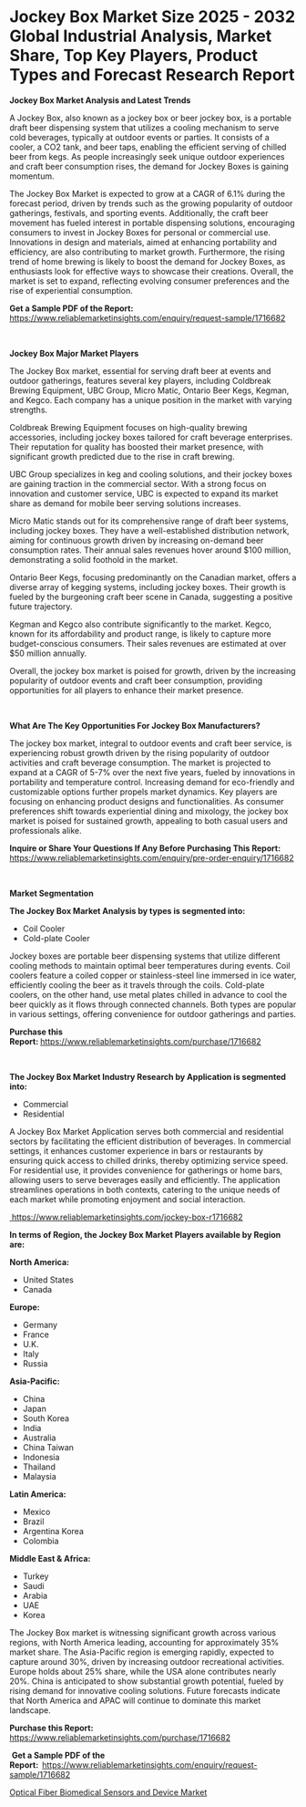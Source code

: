 <p><h1>Jockey Box Market Size 2025 - 2032 Global Industrial Analysis, Market Share, Top Key Players, Product Types and Forecast Research Report</h1></p><p><strong>Jockey Box Market Analysis and Latest Trends</strong></p>
<p><p>A Jockey Box, also known as a jockey box or beer jockey box, is a portable draft beer dispensing system that utilizes a cooling mechanism to serve cold beverages, typically at outdoor events or parties. It consists of a cooler, a CO2 tank, and beer taps, enabling the efficient serving of chilled beer from kegs. As people increasingly seek unique outdoor experiences and craft beer consumption rises, the demand for Jockey Boxes is gaining momentum.</p><p>The Jockey Box Market is expected to grow at a CAGR of 6.1% during the forecast period, driven by trends such as the growing popularity of outdoor gatherings, festivals, and sporting events. Additionally, the craft beer movement has fueled interest in portable dispensing solutions, encouraging consumers to invest in Jockey Boxes for personal or commercial use. Innovations in design and materials, aimed at enhancing portability and efficiency, are also contributing to market growth. Furthermore, the rising trend of home brewing is likely to boost the demand for Jockey Boxes, as enthusiasts look for effective ways to showcase their creations. Overall, the market is set to expand, reflecting evolving consumer preferences and the rise of experiential consumption.</p></p>
<p><strong>Get a Sample PDF of the Report:&nbsp;</strong> <a href="https://www.reliablemarketinsights.com/enquiry/request-sample/1716682?utm_campaign=2891&utm_medium=2&utm_source=Github&utm_content=ia&utm_term=25032025&utm_id=jockey-box">https://www.reliablemarketinsights.com/enquiry/request-sample/1716682</a></p>
<p>&nbsp;</p>
<p><strong>Jockey Box Major Market Players</strong></p>
<p><p>The Jockey Box market, essential for serving draft beer at events and outdoor gatherings, features several key players, including Coldbreak Brewing Equipment, UBC Group, Micro Matic, Ontario Beer Kegs, Kegman, and Kegco. Each company has a unique position in the market with varying strengths.</p><p>Coldbreak Brewing Equipment focuses on high-quality brewing accessories, including jockey boxes tailored for craft beverage enterprises. Their reputation for quality has boosted their market presence, with significant growth predicted due to the rise in craft brewing.</p><p>UBC Group specializes in keg and cooling solutions, and their jockey boxes are gaining traction in the commercial sector. With a strong focus on innovation and customer service, UBC is expected to expand its market share as demand for mobile beer serving solutions increases.</p><p>Micro Matic stands out for its comprehensive range of draft beer systems, including jockey boxes. They have a well-established distribution network, aiming for continuous growth driven by increasing on-demand beer consumption rates. Their annual sales revenues hover around $100 million, demonstrating a solid foothold in the market.</p><p>Ontario Beer Kegs, focusing predominantly on the Canadian market, offers a diverse array of kegging systems, including jockey boxes. Their growth is fueled by the burgeoning craft beer scene in Canada, suggesting a positive future trajectory.</p><p>Kegman and Kegco also contribute significantly to the market. Kegco, known for its affordability and product range, is likely to capture more budget-conscious consumers. Their sales revenues are estimated at over $50 million annually.</p><p>Overall, the jockey box market is poised for growth, driven by the increasing popularity of outdoor events and craft beer consumption, providing opportunities for all players to enhance their market presence.</p></p>
<p>&nbsp;</p>
<p><strong>What Are The Key Opportunities For Jockey Box Manufacturers?</strong></p>
<p><p>The jockey box market, integral to outdoor events and craft beer service, is experiencing robust growth driven by the rising popularity of outdoor activities and craft beverage consumption. The market is projected to expand at a CAGR of 5-7% over the next five years, fueled by innovations in portability and temperature control. Increasing demand for eco-friendly and customizable options further propels market dynamics. Key players are focusing on enhancing product designs and functionalities. As consumer preferences shift towards experiential dining and mixology, the jockey box market is poised for sustained growth, appealing to both casual users and professionals alike.</p></p>
<p><strong>Inquire or Share Your Questions If Any Before Purchasing This Report:</strong> <a href="https://www.reliablemarketinsights.com/enquiry/pre-order-enquiry/1716682?utm_campaign=2891&utm_medium=2&utm_source=Github&utm_content=ia&utm_term=25032025&utm_id=jockey-box">https://www.reliablemarketinsights.com/enquiry/pre-order-enquiry/1716682</a></p>
<p>&nbsp;</p>
<p><strong>Market Segmentation</strong></p>
<p><strong>The Jockey Box Market Analysis by types is segmented into:</strong></p>
<p><ul><li>Coil Cooler</li><li>Cold-plate Cooler</li></ul></p>
<p><p>Jockey boxes are portable beer dispensing systems that utilize different cooling methods to maintain optimal beer temperatures during events. Coil coolers feature a coiled copper or stainless-steel line immersed in ice water, efficiently cooling the beer as it travels through the coils. Cold-plate coolers, on the other hand, use metal plates chilled in advance to cool the beer quickly as it flows through connected channels. Both types are popular in various settings, offering convenience for outdoor gatherings and parties.</p></p>
<p><strong>Purchase this Report:&nbsp;</strong><a href="https://www.reliablemarketinsights.com/purchase/1716682?utm_campaign=2891&utm_medium=2&utm_source=Github&utm_content=ia&utm_term=25032025&utm_id=jockey-box">https://www.reliablemarketinsights.com/purchase/1716682</a></p>
<p>&nbsp;</p>
<p><strong>The Jockey Box Market Industry Research by Application is segmented into:</strong></p>
<p><ul><li>Commercial</li><li>Residential</li></ul></p>
<p><p>A Jockey Box Market Application serves both commercial and residential sectors by facilitating the efficient distribution of beverages. In commercial settings, it enhances customer experience in bars or restaurants by ensuring quick access to chilled drinks, thereby optimizing service speed. For residential use, it provides convenience for gatherings or home bars, allowing users to serve beverages easily and efficiently. The application streamlines operations in both contexts, catering to the unique needs of each market while promoting enjoyment and social interaction.</p></p>
<p><a href="https://www.reliablemarketinsights.com/jockey-box-r1716682?utm_campaign=2891&utm_medium=2&utm_source=Github&utm_content=ia&utm_term=25032025&utm_id=jockey-box">&nbsp;https://www.reliablemarketinsights.com/jockey-box-r1716682</a></p>
<p><strong>In terms of Region, the Jockey Box Market Players available by Region are:</strong></p>
<p>
    <p> <strong> North America: </strong>
        <ul>
            <li>United States</li>
            <li>Canada</li>
        </ul>
        </p> 
    <p> <strong> Europe: </strong>
        <ul>
            <li>Germany</li>
            <li>France</li>
            <li>U.K.</li>
            <li>Italy</li>
            <li>Russia</li>
        </ul>
        </p> 
    <p> <strong> Asia-Pacific: </strong>
        <ul>
            <li>China</li>
            <li>Japan</li>
            <li>South Korea</li>
            <li>India</li>
            <li>Australia</li>
            <li>China Taiwan</li>
            <li>Indonesia</li>
            <li>Thailand</li>
            <li>Malaysia</li>
        </ul>
        </p> 
    <p> <strong> Latin America: </strong>
        <ul>
            <li>Mexico</li>
            <li>Brazil</li>
            <li>Argentina Korea</li>
            <li>Colombia</li>
        </ul>
        </p> 
    <p> <strong> Middle East & Africa: </strong>
        <ul>
            <li>Turkey</li>
            <li>Saudi</li>
            <li>Arabia</li>
            <li>UAE</li>
            <li>Korea</li>
        </ul>
    </p>
    </p>
<p><p>The Jockey Box market is witnessing significant growth across various regions, with North America leading, accounting for approximately 35% market share. The Asia-Pacific region is emerging rapidly, expected to capture around 30%, driven by increasing outdoor recreational activities. Europe holds about 25% share, while the USA alone contributes nearly 20%. China is anticipated to show substantial growth potential, fueled by rising demand for innovative cooling solutions. Future forecasts indicate that North America and APAC will continue to dominate this market landscape.</p></p>
<p><strong>Purchase this Report: </strong><a href="https://www.reliablemarketinsights.com/purchase/1716682?utm_campaign=2891&utm_medium=2&utm_source=Github&utm_content=ia&utm_term=25032025&utm_id=jockey-box">https://www.reliablemarketinsights.com/purchase/1716682</a></p>
<p>&nbsp;<strong>Get a Sample PDF of the Report:&nbsp;&nbsp;</strong><a href="https://www.reliablemarketinsights.com/enquiry/request-sample/1716682?utm_campaign=2891&utm_medium=2&utm_source=Github&utm_content=ia&utm_term=25032025&utm_id=jockey-box">https://www.reliablemarketinsights.com/enquiry/request-sample/1716682</a></p>
<p><strong></strong></p>
<p><p><a href="https://github.com/chikenmhamdi/Market-Research-Report-List-1/blob/main/optical-fiber-biomedical-sensors-and-device-market.md?utm_campaign=2891&utm_medium=2&utm_source=Github&utm_content=ia&utm_term=25032025&utm_id=jockey-box">Optical Fiber Biomedical Sensors and Device Market</a></p></p>